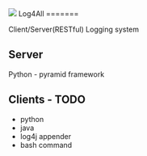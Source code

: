 <img src="https://travis-ci.org/n3wtron/log4all.svg?branch=master"/>
Log4All
=======

Client/Server(RESTful) Logging system

Server
------
Python - pyramid framework

Clients - TODO
--------------------
* python
* java
* log4j appender
* bash command
